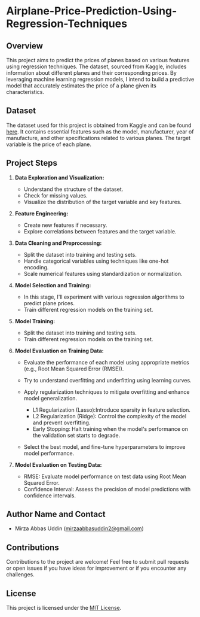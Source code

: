 # Airplane-Price-Prediction-Using-Regression-Techniques

## Overview

This project aims to predict the prices of planes based on various features using regression techniques. The dataset, sourced from Kaggle, includes information about different planes and their corresponding prices. By leveraging machine learning regression models, I intend to build a predictive model that accurately estimates the price of a plane given its characteristics.

## Dataset

The dataset used for this project is obtained from Kaggle and can be found [here](https://www.kaggle.com/datasets/rafsunahmad/plane-price-prediction). It contains essential features such as the model, manufacturer, year of manufacture, and other specifications related to various planes. The target variable is the price of each plane.

## Project Steps

1. **Data Exploration and Visualization:**
   - Understand the structure of the dataset.
   - Check for missing values.
   - Visualize the distribution of the target variable and key features.

3. **Feature Engineering:**
   - Create new features if necessary.
   - Explore correlations between features and the target variable.

2. **Data Cleaning and Preprocessing:**
   - Split the dataset into training and testing sets.
   - Handle categorical variables using techniques like one-hot encoding.
   - Scale numerical features using standardization or normalization.

4. **Model Selection and Training:**
   - In this stage, I'll experiment with various regression algorithms to predict plane prices.
   - Train different regression models on the training set.

5. **Model Training:**
   - Split the dataset into training and testing sets.
   - Train different regression models on the training set.

6. **Model Evaluation on Training Data:**
   - Evaluate the performance of each model using appropriate metrics (e.g., Root Mean Squared Error (RMSE)).
   - Try to understand overfitting and underfitting using learning curves.
   - Apply regularization techniques to mitigate overfitting and enhance model generalization.
       - L1 Regularization (Lasso):Introduce sparsity in feature selection.
       - L2 Regularization (Ridge): Control the complexity of the model and prevent overfitting.
       - Early Stopping: Halt training when the model's performance on the validation set starts to degrade.

   - Select the best model, and fine-tune hyperparameters to improve model performance.

7. **Model Evaluation on Testing Data:**
   
   - RMSE: Evaluate model performance on test data using Root Mean Squared Error.
   - Confidence Interval: Assess the precision of model predictions with confidence intervals.



## Author Name and Contact
  - Mirza Abbas Uddin (mirzaabbasuddin2@gmail.com)

## Contributions

Contributions to the project are welcome! Feel free to submit pull requests or open issues if you have ideas for improvement or if you encounter any challenges.

## License

This project is licensed under the [MIT License](LICENSE).

